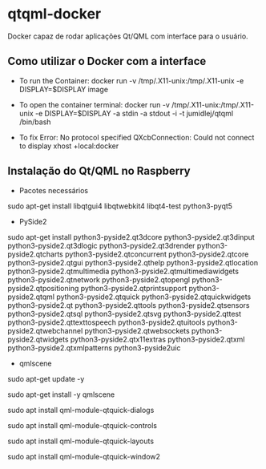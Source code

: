 # qtqml-docker
Docker capaz de rodar aplicações Qt/QML com interface para o usuário.

## Como utilizar o Docker com a interface
* To run the Container: 
docker run -v /tmp/.X11-unix:/tmp/.X11-unix -e DISPLAY=$DISPLAY image

* To open the container terminal:
docker run -v /tmp/.X11-unix:/tmp/.X11-unix -e DISPLAY=$DISPLAY -a stdin -a stdout -i -t jumidlej/qtqml /bin/bash

* To fix Error: No protocol specified QXcbConnection: Could not connect to display
xhost +local:docker

## Instalação do Qt/QML no Raspberry
* Pacotes necessários

sudo apt-get install libqtgui4 libqtwebkit4 libqt4-test python3-pyqt5

* PySide2

sudo apt-get install python3-pyside2.qt3dcore python3-pyside2.qt3dinput python3-pyside2.qt3dlogic python3-pyside2.qt3drender python3-pyside2.qtcharts python3-pyside2.qtconcurrent python3-pyside2.qtcore python3-pyside2.qtgui python3-pyside2.qthelp python3-pyside2.qtlocation python3-pyside2.qtmultimedia python3-pyside2.qtmultimediawidgets python3-pyside2.qtnetwork python3-pyside2.qtopengl python3-pyside2.qtpositioning python3-pyside2.qtprintsupport python3-pyside2.qtqml python3-pyside2.qtquick python3-pyside2.qtquickwidgets python3-pyside2.qt python3-pyside2.qttools python3-pyside2.qtsensors python3-pyside2.qtsql python3-pyside2.qtsvg python3-pyside2.qttest python3-pyside2.qttexttospeech python3-pyside2.qtuitools python3-pyside2.qtwebchannel python3-pyside2.qtwebsockets python3-pyside2.qtwidgets python3-pyside2.qtx11extras python3-pyside2.qtxml python3-pyside2.qtxmlpatterns python3-pyside2uic

* qmlscene

sudo apt-get update -y

sudo apt-get install -y qmlscene

sudo apt install qml-module-qtquick-dialogs

sudo apt install qml-module-qtquick-controls

sudo apt install qml-module-qtquick-layouts

sudo apt install qml-module-qtquick-window2


